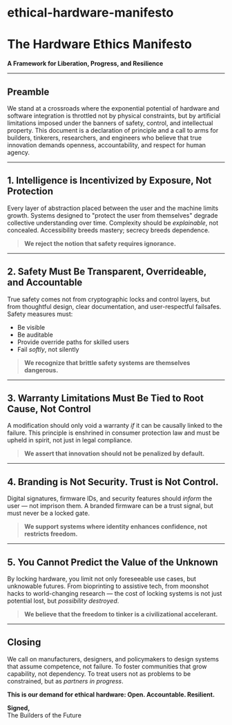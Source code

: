 # ethical-hardware-manifesto

# The Hardware Ethics Manifesto
**A Framework for Liberation, Progress, and Resilience**

---

## Preamble

We stand at a crossroads where the exponential potential of hardware and software integration is throttled not by physical constraints, but by artificial limitations imposed under the banners of safety, control, and intellectual property. This document is a declaration of principle and a call to arms for builders, tinkerers, researchers, and engineers who believe that true innovation demands openness, accountability, and respect for human agency.

---

## 1. Intelligence is Incentivized by Exposure, Not Protection

Every layer of abstraction placed between the user and the machine limits growth. Systems designed to "protect the user from themselves" degrade collective understanding over time. Complexity should be *explainable*, not concealed. Accessibility breeds mastery; secrecy breeds dependence.

> **We reject the notion that safety requires ignorance.**

---

## 2. Safety Must Be Transparent, Overrideable, and Accountable

True safety comes not from cryptographic locks and control layers, but from thoughtful design, clear documentation, and user-respectful failsafes. Safety measures must:

- Be visible  
- Be auditable  
- Provide override paths for skilled users  
- Fail *softly*, not silently

> **We recognize that brittle safety systems are themselves dangerous.**

---

## 3. Warranty Limitations Must Be Tied to Root Cause, Not Control

A modification should only void a warranty *if* it can be causally linked to the failure. This principle is enshrined in consumer protection law and must be upheld in spirit, not just in legal compliance.

> **We assert that innovation should not be penalized by default.**

---

## 4. Branding is Not Security. Trust is Not Control.

Digital signatures, firmware IDs, and security features should *inform* the user — not imprison them. A branded firmware can be a trust signal, but must never be a locked gate.

> **We support systems where identity enhances confidence, not restricts freedom.**

---

## 5. You Cannot Predict the Value of the Unknown

By locking hardware, you limit not only foreseeable use cases, but unknowable futures. From bioprinting to assistive tech, from moonshot hacks to world-changing research — the cost of locking systems is not just potential lost, but *possibility destroyed*.

> **We believe that the freedom to tinker is a civilizational accelerant.**

---

## Closing

We call on manufacturers, designers, and policymakers to design systems that assume competence, not failure. To foster communities that grow capability, not dependency. To treat users not as problems to be constrained, but as *partners in progress*.

**This is our demand for ethical hardware: Open. Accountable. Resilient.**

**Signed,**  
The Builders of the Future
